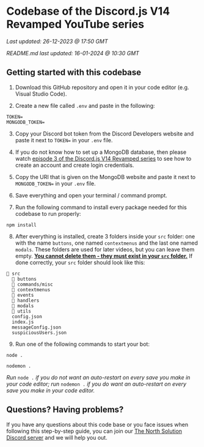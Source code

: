# Codebase of the Discord.js V14 Revamped YouTube series
*Last updated: 26-12-2023 @ 17:50 GMT*

*README.md last updated: 16-01-2024 @ 10:30 GMT*

## Getting started with this codebase
1. Download this GitHub repository and open it in your code editor (e.g. Visual Studio Code).

2. Create a new file called `.env` and paste in the following:
```env
TOKEN=
MONGODB_TOKEN=
```
3. Copy your Discord bot token from the Discord Developers website and paste it next to `TOKEN=` in your `.env` file.
   
4. If you do not know how to set up a MongoDB database, then please watch [episode 3 of the Discord.js V14 Revamped series](https://youtu.be/1aY3DO3oOHQ) to see how to create an account and create login credentials.
   
5. Copy the URI that is given on the MongoDB website and paste it next to `MONGODB_TOKEN=` in your `.env` file.
   
6. Save everything and open your terminal / command prompt.
    
7. Run the following command to install every package needed for this codebase to run properly:
```
npm install
```

8. After everything is installed, create 3 folders inside your `src` folder: one with the name `buttons`, one named `contextmenus` and the last one named `modals`. These folders are used for later videos, but you can leave them empty. <ins>**You cannot delete them - they must exist in your `src` folder.**</ins> If done correctly, your `src` folder should look like this:
```
📁 src
  📁 buttons
  📁 commands/misc
  📁 contextmenus
  📁 events
  📁 handlers
  📁 modals
  📁 utils
  config.json
  index.js
  messageConfig.json
  suspiciousUsers.json
```

9. Run one of the following commands to start your bot:
```
node .

nodemon .
```
*Run* `node .` *if you do not want an auto-restart on every save you make in your code editor; run* `nodemon .` *if you do want an auto-restart on every save you make in your code editor.*

## Questions? Having problems?
If you have any questions about this code base or you face issues when following this step-by-step guide, you can join our [The North Solution Discord server](https://discord.gg/nyBw3vrMnM) and we will help you out.
